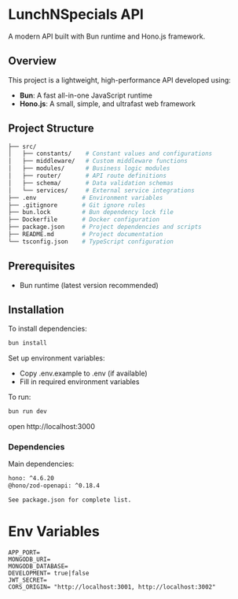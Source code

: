 # LunchNSpecials API

A modern API built with Bun runtime and Hono.js framework.

## Overview

This project is a lightweight, high-performance API developed using:
- **Bun**: A fast all-in-one JavaScript runtime
- **Hono.js**: A small, simple, and ultrafast web framework

## Project Structure

```bash
├── src/
│   ├── constants/    # Constant values and configurations
│   ├── middleware/   # Custom middleware functions
│   ├── modules/      # Business logic modules
│   ├── router/       # API route definitions
│   ├── schema/       # Data validation schemas
│   └── services/     # External service integrations
├── .env             # Environment variables
├── .gitignore       # Git ignore rules
├── bun.lock         # Bun dependency lock file
├── Dockerfile       # Docker configuration
├── package.json     # Project dependencies and scripts
├── README.md        # Project documentation
└── tsconfig.json    # TypeScript configuration
```

## Prerequisites

- Bun runtime (latest version recommended)

## Installation

To install dependencies:

```sh
bun install
```

Set up environment variables:

- Copy .env.example to .env (if available)
- Fill in required environment variables

To run:

```sh
bun run dev
```

open http://localhost:3000

### Dependencies

Main dependencies:
```bash
hono: ^4.6.20
@hono/zod-openapi: ^0.18.4

See package.json for complete list.
```

# Env Variables

```
APP_PORT=
MONGODB_URI=
MONGODB_DATABASE=
DEVELOPMENT= true|false
JWT_SECRET= 
CORS_ORIGIN= "http://localhost:3001, http://localhost:3002"
```
